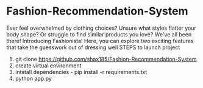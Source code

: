 # Fashion-Recommendation-System
Ever feel overwhelmed by clothing choices? Unsure what styles flatter your body shape? Or struggle to find similar products you love? We've all been there!  Introducing Fashionista! Here, you can explore two exciting features that take the guesswork out of dressing well
STEPS to launch project
1. git clone https://github.com/shax185/Fashion-Recommendation-System
2. create virtual environment
3. intstall dependencies - pip install -r requirements.txt
4. python app.py
   

